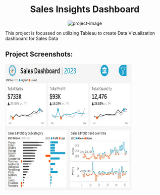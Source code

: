 <h1 align="center" id="title">Sales Insights Dashboard</h1>

<p align="center"><img src="https://socialify.git.ci/Prajwal-Narayanaswamy/Sales-Insigths-Tableau/image?language=1&amp;owner=1&amp;name=1&amp;stargazers=1&amp;theme=Light" alt="project-image"></p>

<p id="description">This project is focussed on utilizing Tableau to create Data Vizualization dashboard for Sales Data</p>

<h2>Project Screenshots:</h2>

<img src="https://github.com/Prajwal-Narayanaswamy/Sales-Insigths-Tableau/blob/main/Sales%20Dashboard.jpg" alt="project-screenshot" width="400" height="400/">
